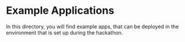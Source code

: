 # Example Applications

In this directory, you will find example apps, that can be deployed in the environment that is set up during the hackathon.